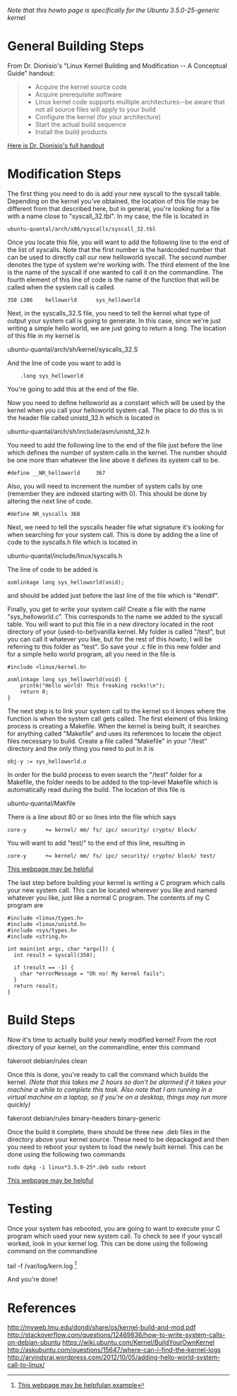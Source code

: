 *Note that this howto page is specifically for the Ubuntu 3.5.0-25-generic kernel*

General Building Steps
======================

From Dr. Dionisio's "Linux Kernel Building and Modification -- A Conceptual Guide" handout:

>  * Acquire the kernel source code
>  * Acquire prerequisite software
>  * Linux kernel code supports multiple architectures--be aware that not all source files will apply to your build
>  * Configure the kernel (for your architecture)
>  * Start the actual build sequence
>  * Install the build products

[Here is Dr. Dionisio's full handout](http://myweb.lmu.edu/dondi/share/os/kernel-build-and-mod.pdf)

Modification Steps
==================

The first thing you need to do is add your new syscall to the syscall table.
Depending on the kernel you've obtained, the location of this file may be
different from that described here, but in general, you're looking for a file
with a name close to "syscall_32.tbl". In my case, the file is located in

    ubuntu-quantal/arch/x86/syscalls/syscall_32.tbl

Once you locate this file, you will want to add the following line to the end of
the list of syscalls. Note that the first number is the hardcoded number that
can be used to directly call our new helloworld syscall. The second number
denotes the type of system we're working with. The third element of the line is
the name of the syscall if one wanted to call it on the commandline. The fourth
element of this line of code is the name of the function that will be called
when the system call is called.

~~~
350 i386    helloworld      sys_helloworld
~~~

Next, in the syscalls_32.S file, you need to tell the kernel what type of output
your system call is going to generate. In this case, since we're just writing a
simple hello world, we are just going to return a long. The location of this
file in my kernel is

ubuntu-quantal/arch/sh/kernel/syscalls_32.S

And the line of code you want to add is

~~~
    .long sys_helloworld
~~~

You're going to add this at the end of the file.

Now you need to define helloworld as a constant which will be used by the kernel
when you call your helloworld system call. The place to do this is in the header
file called unistd_32.h which is located in

ubuntu-quantal/arch/sh/include/asm/unistd_32.h

You need to add the following line to the end of the file just before the line
which defines the number of system calls in the kernel. The number should be
one more than whatever the line above it defines its system call to be.

~~~
#define __NR_helloworld     367
~~~

Also, you will need to increment the number of system calls by one (remember
they are indexed starting with 0). This should be done by altering the next line
of code.

~~~
#define NR_syscalls 368
~~~

Next, we need to tell the syscalls header file what signature it's looking for
when searching for your system call. This is done by adding the a line of code
to the syscalls.h file which is located in

ubuntu-quantal/include/linux/syscalls.h

The line of code to be added is

~~~
asmlinkage long sys_helloworld(void);
~~~

and should be added just before the last line of the file which is "#endif".

Finally, you get to write your system call! Create a file with the name
"sys_helloworld.c". This corresponds to the name we added to the syscall table.
You will want to put this file in a new directory located in the root directory
of your (used-to-be!)vanilla kernel. My folder is called "/test", but you can
call it whatever you like, but for the rest of this *howto*, I will be referring
to this folder as "test". So save your .c file in this new folder and for a
simple hello world program, all you need in the file is

~~~
#include <linux/kernel.h>

asmlinkage long sys_helloworld(void) {
    printk("Hello world! This freaking rocks!\n");
    return 0;
}
~~~

The next step is to link your system call to the kernel so it knows where the
function is when the system call gets called. The first element of this linking
process is creating a Makefile. When the kernel is being built, it searches for
anything called "Makefile" and uses its references to locate the object files
necessary to build. Create a file called "Makefile" in your "/test" directory
and the only thing you need to put in it is

~~~
obj-y := sys_helloworld.o
~~~

In order for the build process to even search the "/test" folder for a Makefile,
the folder needs to be added to the top-level Makefile which is automatically
read during the build. The location of this file is

ubuntu-quantal/Makfile

There is a line about 80 or so lines into the file which says

~~~
core-y		+= kernel/ mm/ fs/ ipc/ security/ crypto/ block/
~~~

You will want to add "test/" to the end of this line, resulting in

~~~
core-y		+= kernel/ mm/ fs/ ipc/ security/ crypto/ block/ test/
~~~

[This webpage may be helpful](http://stackoverflow.com/questions/12469836/how-to-write-system-calls-on-debian-ubuntu)



The last step before building your kernel is writing a C program which calls
your new system call. This can be located wherever you like and named whatever
you like, just like a normal C program. The contents of my C program are

~~~
#include <linux/types.h>
#include <linux/unistd.h>
#include <sys/types.h>
#include <string.h>

int main(int argc, char *argv[]) {
  int result = syscall(350);

  if (result == -1) {
    char *errorMessage = "Oh no! My kernel fails";
  }
  return result;
}
~~~

Build Steps
===========

Now it's time to actually build your newly modified kernel! From the root
directory of your kernel, on the commandline, enter this command

fakeroot debian/rules clean

Once this is done, you're ready to call the command which builds the kernel.
*(Note that this takes me 2 hours so don't be alarmed if it takes your machine
a while to complete this task. Also note that I am running in a virtual machine
on a laptop, so if you're on a desktop, things may run more quickly)*

fakeroot debian/rules binary-headers binary-generic

Once the build it complete, there should be three new .deb files in the
directory above your kernel source. These need to be depackaged and then you
need to reboot your system to load the newly built kernel. This can be done
using the following two commands

`
sudo dpkg -i linux*3.5.0-25*.deb
sudo reboot
`

[This webpage may be helpful](https://wiki.ubuntu.com/Kernel/BuildYourOwnKernel)

Testing
=======

Once your system has rebooted, you are going to want to execute your C program
which used your new system call. To check to see if your syscall worked, look
in your kernel log. This can be done using the following command on the
commandline

tail -f /var/log/kern.log [^4]

[^4]: [This webpage may be helpfulan example](http://askubuntu.com/questions/15647/where-can-i-find-the-kernel-logs)

And you're done! 


References
==========

http://myweb.lmu.edu/dondi/share/os/kernel-build-and-mod.pdf
http://stackoverflow.com/questions/12469836/how-to-write-system-calls-on-debian-ubuntu
https://wiki.ubuntu.com/Kernel/BuildYourOwnKernel
http://askubuntu.com/questions/15647/where-can-i-find-the-kernel-logs
http://arvindsraj.wordpress.com/2012/10/05/adding-hello-world-system-call-to-linux/
